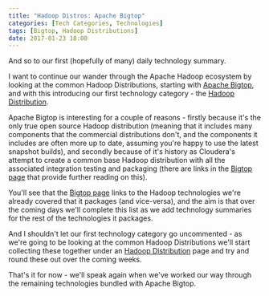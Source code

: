 ```yaml
---
title: "Hadoop Distros: Apache Bigtop"
categories: [Tech Categories, Technologies]
tags: [Bigtop, Hadoop Distributions]
date: 2017-01-23 18:00
---
```

And so to our first (hopefully of many) daily technology summary.

I want to continue our wander through the Apache Hadoop ecosystem by looking at the common Hadoop Distributions, starting with [Apache Bigtop](/technologies/apache-bigtop/), and with this introducing our first technology category - the [Hadoop Distribution](/tech-categories/hadoop_distributions/).
<!--more-->

Apache Bigtop is interesting for a couple of reasons - firstly because it's the only true open source Hadoop distribution (meaning that it includes many components that the commercial distributions don't, and the components it includes are often more up to date, assuming you're happy to use the latest snapshot builds), and secondly because of it's history as Cloudera's attempt to create a common base Hadoop distribution with all the associated integration testing and packaging (there are links in the [Bigtop page](/technologies/apache-bigtop/) that provide further reading on this).

You'll see that the [Bigtop page](/technologies/apache-bigtop/) links to the Hadoop technologies we're already covered that it packages (and vice-versa), and the aim is that over the coming days we'll complete this list as we add technology summaries for the rest of the technologies it packages.

And I shouldn't let our first technology category go uncommented - as we're going to be looking at the common Hadoop Distributions we'll start collecting these together under an [Hadoop Distribution](/tech-categories/hadoop_distributions/) page and try and round these out over the coming weeks.

That's it for now - we'll speak again when we've worked our way through the remaining technologies bundled with Apache Bigtop.